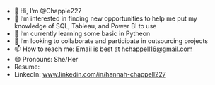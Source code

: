 - 👋 Hi, I’m @Chappie227
- 👀 I’m interested in finding new opportunities to help me put my knowledge of SQL, Tableau, and Power BI to use
- 🌱 I’m currently learning some basic in Pytheon
- 💞️ I’m looking to collaborate and participate in outsourcing projects
- 📫 How to reach me: Email is best at hchappell16@gmail.com
- 😄 Pronouns: She/Her
- Resume: 
- LinkedIn: www.linkedin.com/in/hannah-chappell227


<!---
Chappie227/Chappie227 is a ✨ special ✨ repository because its `README.md` (this file) appears on your GitHub profile.
You can click the Preview link to take a look at your changes.
--->
